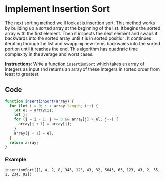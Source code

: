 # Implement Insertion Sort

The next sorting method we'll look at is insertion sort. This method works by building up a sorted array at the beginning of the list. It begins the sorted array with the first element. Then it inspects the next element and swaps it backwards into the sorted array until it is in sorted position. It continues iterating through the list and swapping new items backwards into the sorted portion until it reaches the end. This algorithm has quadratic time complexity in the average and worst cases.

**Instructions**: Write a function `insertionSort` which takes an array of integers as input and returns an array of these integers in sorted order from least to greatest.

## Code

```js
function insertionSort(array) {
  for (let i = 0; i < array.length; i++) {
    let el = array[i];
    let j;
    for (j = i - 1; j >= 0 && array[j] > el; j--) {
      array[j + 1] = array[j];
    }
    array[j + 1] = el;
  }
  return array;
}
```

### Example

`insertionSort([1, 4, 2, 8, 345, 123, 43, 32, 5643, 63, 123, 43, 2, 55, 1, 234, 92])`